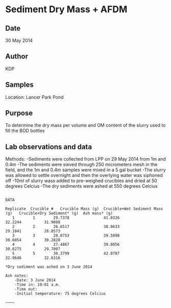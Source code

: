 # Sediment Dry Mass + AFDM

## Date

30 May 2014

## Author

KDP

## Samples

Location: Lancer Park Pond

## Purpose

To determine the dry mass per volume and OM content of the slurry used to fill the BOD bottles

## Lab observations and data

Methods:
-Sediments were collected from LPP on 29 May 2014 from 1m and 0.4m
-The sediments were sieved through 250 micrometers mesh in the field, and the 1m and 0.4m samples were mixed in a 5 gal bucket
-The slurry was allowed to settle overnight and then the overlying water was siphoned off
-10ml of slurry wass added to pre-weighed crucibles and dried at 50 degrees Celcius
-The dry sediments were ashed at 550 degrees Celcius

~~~~~

DATA 

Replicate  Crucible #	Crucible Mass (g)  Crucible+Wet Sediment Mass (g)   Crucible+Dry Sediment* (g)  Ash mass* (g)
   1		1	     29.7378		       41.0326				32.2244          31.9088
   2		2	     26.6517		       38.0633				29.1841          28.8573
   3		3	     28.0753		       39.5898				30.6054          30.2828
   4		4	     27.4867		       39.0056				30.0275          29.7007
   5		5	     30.3799		       42.0787				32.9646          32.6316

*Dry sediment was ashed on 3 June 2014

Ash notes:
	-Date: 3 June 2014
	-Time in: 10:01 a.m.
	-Time out:
	-Initial temperature: 75 degrees Celcius

~~~~

